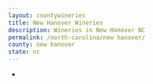 ```yaml
---
layout: countywineries
title: New Hanover Wineries
description: Wineries in New Hanover NC
permalink: /north-carolina/new hanover/
county: new hanover
state: nc
---
```

-
